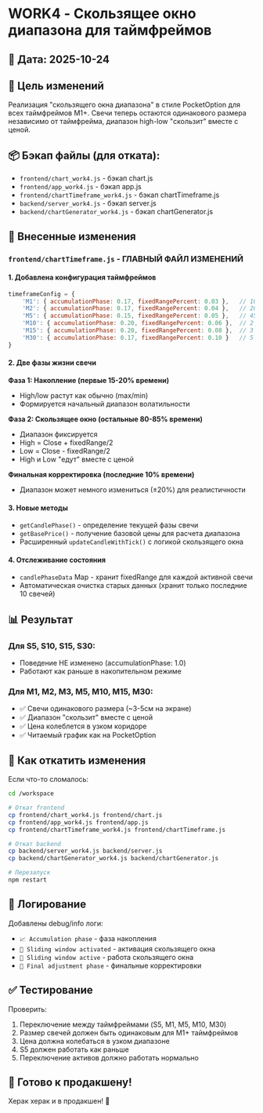 # WORK4 - Скользящее окно диапазона для таймфреймов

## 📅 Дата: 2025-10-24

## 🎯 Цель изменений
Реализация "скользящего окна диапазона" в стиле PocketOption для всех таймфреймов M1+.
Свечи теперь остаются одинакового размера независимо от таймфрейма, диапазон high-low "скользит" вместе с ценой.

## 📦 Бэкап файлы (для отката):
- `frontend/chart_work4.js` - бэкап chart.js
- `frontend/app_work4.js` - бэкап app.js
- `frontend/chartTimeframe_work4.js` - бэкап chartTimeframe.js
- `backend/server_work4.js` - бэкап server.js
- `backend/chartGenerator_work4.js` - бэкап chartGenerator.js

## 🔧 Внесенные изменения

### `frontend/chartTimeframe.js` - ГЛАВНЫЙ ФАЙЛ ИЗМЕНЕНИЙ

#### 1. Добавлена конфигурация таймфреймов
```javascript
timeframeConfig = {
    'M1': { accumulationPhase: 0.17, fixedRangePercent: 0.03 },   // 10 сек накопление, ±0.03%
    'M2': { accumulationPhase: 0.17, fixedRangePercent: 0.04 },   // 20 сек накопление, ±0.04%
    'M5': { accumulationPhase: 0.15, fixedRangePercent: 0.05 },   // 45 сек накопление, ±0.05%
    'M10': { accumulationPhase: 0.20, fixedRangePercent: 0.06 },  // 2 мин накопление, ±0.06%
    'M15': { accumulationPhase: 0.20, fixedRangePercent: 0.08 },  // 3 мин накопление, ±0.08%
    'M30': { accumulationPhase: 0.17, fixedRangePercent: 0.10 }   // 5 мин накопление, ±0.10%
}
```

#### 2. Две фазы жизни свечи

**Фаза 1: Накопление (первые 15-20% времени)**
- High/low растут как обычно (max/min)
- Формируется начальный диапазон волатильности

**Фаза 2: Скользящее окно (остальные 80-85% времени)**
- Диапазон фиксируется
- High = Close + fixedRange/2
- Low = Close - fixedRange/2
- High и Low "едут" вместе с ценой

**Финальная корректировка (последние 10% времени)**
- Диапазон может немного измениться (±20%) для реалистичности

#### 3. Новые методы
- `getCandlePhase()` - определение текущей фазы свечи
- `getBasePrice()` - получение базовой цены для расчета диапазона
- Расширенный `updateCandleWithTick()` с логикой скользящего окна

#### 4. Отслеживание состояния
- `candlePhaseData` Map - хранит fixedRange для каждой активной свечи
- Автоматическая очистка старых данных (хранит только последние 10 свечей)

## 📊 Результат

### Для S5, S10, S15, S30:
- Поведение НЕ изменено (accumulationPhase: 1.0)
- Работают как раньше в накопительном режиме

### Для M1, M2, M3, M5, M10, M15, M30:
- ✅ Свечи одинакового размера (~3-5см на экране)
- ✅ Диапазон "скользит" вместе с ценой
- ✅ Цена колеблется в узком коридоре
- ✅ Читаемый график как на PocketOption

## 🔄 Как откатить изменения

Если что-то сломалось:

```bash
cd /workspace

# Откат frontend
cp frontend/chart_work4.js frontend/chart.js
cp frontend/app_work4.js frontend/app.js
cp frontend/chartTimeframe_work4.js frontend/chartTimeframe.js

# Откат backend
cp backend/server_work4.js backend/server.js
cp backend/chartGenerator_work4.js backend/chartGenerator.js

# Перезапуск
npm restart
```

## 📝 Логирование

Добавлены debug/info логи:
- `📈 Accumulation phase` - фаза накопления
- `🎯 Sliding window activated` - активация скользящего окна
- `🎯 Sliding window active` - работа скользящего окна
- `📏 Final adjustment phase` - финальные корректировки

## ✅ Тестирование

Проверить:
1. Переключение между таймфреймами (S5, M1, M5, M10, M30)
2. Размер свечей должен быть одинаковым для M1+ таймфреймов
3. Цена должна колебаться в узком диапазоне
4. S5 должен работать как раньше
5. Переключение активов должно работать нормально

## 🚀 Готово к продакшену!

Херак херак и в продакшен! 🎯
